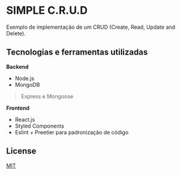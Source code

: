 
# SIMPLE C.R.U.D

Exemplo de implementação de um CRUD (Create, Read, Update and Delete).

## Tecnologias e ferramentas utilizadas

**Backend**

- Node.js 
- MongoDB
> Express e Mongoose

**Frontend**

 - React.js
 - Styled Components
 - Eslint + Preetier para padronização de código

## License
[MIT](https://choosealicense.com/licenses/mit/)
